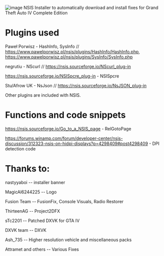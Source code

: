 ![image](https://github.com/ICantReadYourMind/IVFixer/assets/72089938/2b46a249-e431-418f-9e92-9672ecc9c1c1)
NSIS Installer to automatically download and install fixes for Grand Theft Auto IV Complete Edition

# Plugins used


Paweł Porwisz - HashInfo, SysInfo // https://www.pawelporwisz.pl/nsis/plugins/HashInfo/HashInfo.php, https://www.pawelporwisz.pl/nsis/plugins/SysInfo/SysInfo.php

negrutiu - NScurl // https://nsis.sourceforge.io/NScurl_plug-in

https://nsis.sourceforge.io/NSISpcre_plug-in - NSISpcre

Stu/Afrow UK - NsJson // https://nsis.sourceforge.io/NsJSON_plug-in

Other plugins are included with NSIS.

# Functions and code snippets


https://nsis.sourceforge.io/Go_to_a_NSIS_page - RelGotoPage

https://forums.winamp.com/forum/developer-center/nsis-discussion/312323-nsis-on-hidpi-displays?p=4298409#post4298409 - DPI detection code

# Thanks to:


nastyyaboi -- installer banner

MagicAl6244225 -- Logo

Fusion Team -- FusionFix, Console Visuals, Radio Restorer

ThirteenAG -- Project2DFX

sTc2201 -- Patched DXVK for GTA IV

DXVK team -- DXVK

Ash_735 -- Higher resolution vehicle and miscellaneous packs

Attramet and others -- Various Fixes
